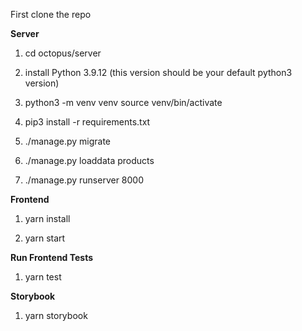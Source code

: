 First clone the repo

**Server**

1) cd octopus/server

2) install Python 3.9.12 (this version should be your default python3 version)

3) python3 -m venv venv
source venv/bin/activate

4) pip3 install -r requirements.txt

5) ./manage.py migrate

6) ./manage.py loaddata products

7) ./manage.py runserver 8000

**Frontend**
  
1) yarn install
  
2) yarn start

**Run Frontend Tests**

1) yarn test

**Storybook**

1) yarn storybook
